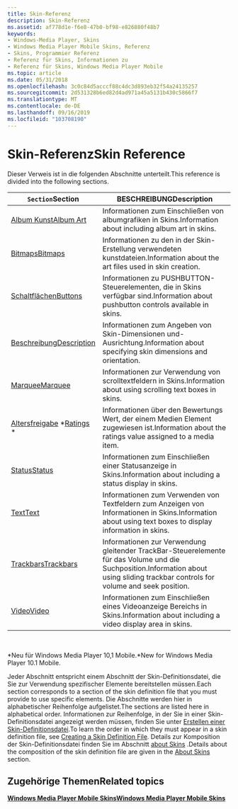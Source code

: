 ```yaml
---
title: Skin-Referenz
description: Skin-Referenz
ms.assetid: af778d1e-f6e8-47b0-bf98-e826880f48b7
keywords:
- Windows-Media Player, Skins
- Windows Media Player Mobile Skins, Referenz
- Skins, Programmier Referenz
- Referenz für Skins, Informationen zu
- Referenz für Skins, Windows Media Player Mobile
ms.topic: article
ms.date: 05/31/2018
ms.openlocfilehash: 3c0c84d5acccf88c4dc3d893eb32f54a24135257
ms.sourcegitcommit: 2d531328b6ed82d4ad971a45a5131b430c5866f7
ms.translationtype: MT
ms.contentlocale: de-DE
ms.lasthandoff: 09/16/2019
ms.locfileid: "103708190"
---
```

# <a name="skin-reference"></a><span data-ttu-id="a9788-108">Skin-Referenz</span><span class="sxs-lookup"><span data-stu-id="a9788-108">Skin Reference</span></span>

<span data-ttu-id="a9788-109">Dieser Verweis ist in die folgenden Abschnitte unterteilt.</span><span class="sxs-lookup"><span data-stu-id="a9788-109">This reference is divided into the following sections.</span></span>



| <span data-ttu-id="a9788-110">`Section`</span><span class="sxs-lookup"><span data-stu-id="a9788-110">Section</span></span>                        | <span data-ttu-id="a9788-111">BESCHREIBUNG</span><span class="sxs-lookup"><span data-stu-id="a9788-111">Description</span></span>                                                                     |
|--------------------------------|---------------------------------------------------------------------------------|
| [<span data-ttu-id="a9788-112">Album Kunst</span><span class="sxs-lookup"><span data-stu-id="a9788-112">Album Art</span></span>](album-art.md)     | <span data-ttu-id="a9788-113">Informationen zum Einschließen von albumgrafiken in Skins.</span><span class="sxs-lookup"><span data-stu-id="a9788-113">Information about including album art in skins.</span></span>                                 |
| [<span data-ttu-id="a9788-114">Bitmaps</span><span class="sxs-lookup"><span data-stu-id="a9788-114">Bitmaps</span></span>](bitmaps.md)         | <span data-ttu-id="a9788-115">Informationen zu den in der Skin-Erstellung verwendeten kunstdateien.</span><span class="sxs-lookup"><span data-stu-id="a9788-115">Information about the art files used in skin creation.</span></span>                          |
| [<span data-ttu-id="a9788-116">Schaltflächen</span><span class="sxs-lookup"><span data-stu-id="a9788-116">Buttons</span></span>](buttons.md)         | <span data-ttu-id="a9788-117">Informationen zu PUSHBUTTON-Steuerelementen, die in Skins verfügbar sind.</span><span class="sxs-lookup"><span data-stu-id="a9788-117">Information about pushbutton controls available in skins.</span></span>                       |
| [<span data-ttu-id="a9788-118">Beschreibung</span><span class="sxs-lookup"><span data-stu-id="a9788-118">Description</span></span>](description.md) | <span data-ttu-id="a9788-119">Informationen zum Angeben von Skin-Dimensionen und-Ausrichtung.</span><span class="sxs-lookup"><span data-stu-id="a9788-119">Information about specifying skin dimensions and orientation.</span></span>                   |
| [<span data-ttu-id="a9788-120">Marquee</span><span class="sxs-lookup"><span data-stu-id="a9788-120">Marquee</span></span>](marquee.md)         | <span data-ttu-id="a9788-121">Informationen zur Verwendung von scrolltextfeldern in Skins.</span><span class="sxs-lookup"><span data-stu-id="a9788-121">Information about using scrolling text boxes in skins.</span></span>                          |
| <span data-ttu-id="a9788-122">[Altersfreigabe](ratings.md) \*</span><span class="sxs-lookup"><span data-stu-id="a9788-122">[Ratings](ratings.md) \*</span></span>      | <span data-ttu-id="a9788-123">Informationen über den Bewertungs Wert, der einem Medien Element zugewiesen ist.</span><span class="sxs-lookup"><span data-stu-id="a9788-123">Information about the ratings value assigned to a media item.</span></span>                   |
| [<span data-ttu-id="a9788-124">Status</span><span class="sxs-lookup"><span data-stu-id="a9788-124">Status</span></span>](status.md)           | <span data-ttu-id="a9788-125">Informationen zum Einschließen einer Statusanzeige in Skins.</span><span class="sxs-lookup"><span data-stu-id="a9788-125">Information about including a status display in skins.</span></span>                          |
| [<span data-ttu-id="a9788-126">Text</span><span class="sxs-lookup"><span data-stu-id="a9788-126">Text</span></span>](text.md)               | <span data-ttu-id="a9788-127">Informationen zum Verwenden von Textfeldern zum Anzeigen von Informationen in Skins.</span><span class="sxs-lookup"><span data-stu-id="a9788-127">Information about using text boxes to display information in skins.</span></span>             |
| [<span data-ttu-id="a9788-128">Trackbars</span><span class="sxs-lookup"><span data-stu-id="a9788-128">Trackbars</span></span>](trackbars.md)     | <span data-ttu-id="a9788-129">Informationen zur Verwendung gleitender TrackBar-Steuerelemente für das Volume und die Suchposition.</span><span class="sxs-lookup"><span data-stu-id="a9788-129">Information about using sliding trackbar controls for volume and seek position.</span></span> |
| [<span data-ttu-id="a9788-130">Video</span><span class="sxs-lookup"><span data-stu-id="a9788-130">Video</span></span>](video.md)             | <span data-ttu-id="a9788-131">Informationen zum Einschließen eines Videoanzeige Bereichs in Skins.</span><span class="sxs-lookup"><span data-stu-id="a9788-131">Information about including a video display area in skins.</span></span>                      |



 

<span data-ttu-id="a9788-132">\*Neu für Windows Media Player 10,1 Mobile.</span><span class="sxs-lookup"><span data-stu-id="a9788-132">\*New for Windows Media Player 10.1 Mobile.</span></span>

<span data-ttu-id="a9788-133">Jeder Abschnitt entspricht einem Abschnitt der Skin-Definitionsdatei, die Sie zur Verwendung spezifischer Elemente bereitstellen müssen.</span><span class="sxs-lookup"><span data-stu-id="a9788-133">Each section corresponds to a section of the skin definition file that you must provide to use specific elements.</span></span> <span data-ttu-id="a9788-134">Die Abschnitte werden hier in alphabetischer Reihenfolge aufgelistet.</span><span class="sxs-lookup"><span data-stu-id="a9788-134">The sections are listed here in alphabetical order.</span></span> <span data-ttu-id="a9788-135">Informationen zur Reihenfolge, in der Sie in einer Skin-Definitionsdatei angezeigt werden müssen, finden Sie unter [Erstellen einer Skin-Definitionsdatei](creating-a-skin-definition-file.md).</span><span class="sxs-lookup"><span data-stu-id="a9788-135">To learn the order in which they must appear in a skin definition file, see [Creating a Skin Definition File](creating-a-skin-definition-file.md).</span></span> <span data-ttu-id="a9788-136">Details zur Komposition der Skin-Definitionsdatei finden Sie im Abschnitt [about Skins](about-skins-mobile.md) .</span><span class="sxs-lookup"><span data-stu-id="a9788-136">Details about the composition of the skin definition file are given in the [About Skins](about-skins-mobile.md) section.</span></span>

## <a name="related-topics"></a><span data-ttu-id="a9788-137">Zugehörige Themen</span><span class="sxs-lookup"><span data-stu-id="a9788-137">Related topics</span></span>

<dl> <dt>

[<span data-ttu-id="a9788-138">**Windows Media Player Mobile Skins**</span><span class="sxs-lookup"><span data-stu-id="a9788-138">**Windows Media Player Mobile Skins**</span></span>](windows-media-player-mobile-skins.md)
</dt> </dl>

 

 





